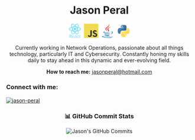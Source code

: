 <h1 align="center">Jason Peral</h1>

<p align="center">
  <img src="https://raw.githubusercontent.com/devicons/devicon/master/icons/react/react-original-wordmark.svg" alt="React.js" width="40" height="40"/>
  <img src="https://raw.githubusercontent.com/devicons/devicon/master/icons/javascript/javascript-original.svg" alt="JavaScript" width="40" height="40"/>
  <img src="https://raw.githubusercontent.com/devicons/devicon/master/icons/java/java-original.svg" alt="Java" width="40" height="40"/>
  <img src="https://raw.githubusercontent.com/devicons/devicon/master/icons/python/python-original.svg" alt="Python" width="40" height="40"/>
</p>

<p align="center">
  Currently working in Network Operations, passionate about all things technology, particularly IT and Cybersecurity. Constantly honing my skills daily to stay ahead in this dynamic and ever-evolving field.
</p>

<p align="center"><b>How to reach me:</b> <a href="mailto:jasonperal@hotmail.com">jasonperal@hotmail.com</a></p>

<h3 align="left">Connect with me:</h3>
<p align="left">
  <a href="https://linkedin.com/in/jason-peral-89919716b" target="_blank">
    <img align="center" src="https://raw.githubusercontent.com/rahuldkjain/github-profile-readme-generator/master/src/images/icons/Social/linked-in-alt.svg" alt="jason-peral" height="30" width="40" />
  </a>
</p>

<h3 align="center">📊 GitHub Commit Stats</h3>

<p align="center">
  <img src="https://github-readme-stats.vercel.app/api?username=jasonperal&show_icons=true&theme=radical&hide=issues,contribs,prs" alt="Jason's GitHub Commits" />
</p>

